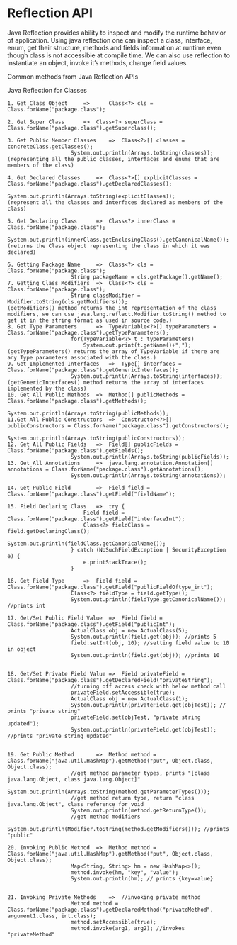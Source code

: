 ﻿# Reflection API

Java Reflection provides ability to inspect and modify the runtime behavior of application. Using java reflection one can inspect a class, interface, enum, get their structure, methods and fields information at runtime even though class is not accessible at compile time. We can also use reflection to instantiate an object, invoke it’s methods, change field values.

Common methods from Java Reflection APIs

Java Reflection for Classes

	1. Get Class Object		=>      Class<?> cls = Class.forName("package.class");

	2. Get Super Class		=> 	Class<?> superClass = Class.forName("package.class").getSuperclass();

	3. Get Public Member Classes	=>	Class<?>[] classes = concreteClass.getClasses();
						System.out.println(Arrays.toString(classes));
	(representing all the public classes, interfaces and enums that are members of the class)

	4. Get Declared Classes		=>	Class<?>[] explicitClasses = Class.forName("package.class").getDeclaredClasses();
						System.out.println(Arrays.toString(explicitClasses));
	(represent all the classes and interfaces declared as members of the class)

	5. Get Declaring Class		=>	Class<?> innerClass = Class.forName("package.class");
						System.out.println(innerClass.getEnclosingClass().getCanonicalName());
	(returns the Class object representing the class in which it was declared)

	6. Getting Package Name		=>	Class<?> cls = Class.forName("package.class");
						String packageName = cls.getPackage().getName();
	7. Getting Class Modifiers	=>	Class<?> cls = Class.forName("package.class");
						String classModifier = Modifier.toString(cls.getModifiers());
	(getModifiers() method returns the int representation of the class modifiers, we can use java.lang.reflect.Modifier.toString() method to get it in the string format as used in source code.)
	8. Get Type Parameters		=>	TypeVariable<?>[] typeParameters = Class.forName("package.class").getTypeParameters();
						for(TypeVariable<?> t : typeParameters)
							System.out.print(t.getName()+",");
	(getTypeParameters() returns the array of TypeVariable if there are any Type parameters associated with the class.)
	9. Get Implemented Interfaces	=>	Type[] interfaces = Class.forName("package.class").getGenericInterfaces();
						System.out.println(Arrays.toString(interfaces));
	(getGenericInterfaces() method returns the array of interfaces implemented by the class)
	10. Get All Public Methods	=>	Method[] publicMethods = Class.forName("package.class").getMethods();
						System.out.println(Arrays.toString(publicMethods));
	11.Get All Public Constructors	=>	Constructor<?>[] publicConstructors = Class.forName("package.class").getConstructors();
						System.out.println(Arrays.toString(publicConstructors));
	12. Get All Public Fields	=>	Field[] publicFields = Class.forName("package.class").getFields();
						System.out.println(Arrays.toString(publicFields));
	13. Get All Annotations		=>	java.lang.annotation.Annotation[] annotations = Class.forName("package.class").getAnnotations();
						System.out.println(Arrays.toString(annotations));

	14. Get Public Field		=>	Field field = Class.forName("package.class").getField("fieldName");

	15. Field Declaring Class	=>	try {
							Field field = Class.forName("package.class").getField("interfaceInt");
							Class<?> fieldClass = field.getDeclaringClass();
							System.out.println(fieldClass.getCanonicalName()); 
						} catch (NoSuchFieldException | SecurityException e) {
							e.printStackTrace();
						}

	16. Get Field Type		=>	Field field = Class.forName("package.class").getField("publicFieldOftype_int");
						Class<?> fieldType = field.getType();
						System.out.println(fieldType.getCanonicalName()); //prints int	

	17. Get/Set Public Field Value	=>	Field field = Class.forName("package.class").getField("publicInt");
						ActualClass obj = new ActualClass(5);
						System.out.println(field.get(obj)); //prints 5
						field.setInt(obj, 10); //setting field value to 10 in object
						System.out.println(field.get(obj)); //prints 10


	18. Get/Set Private Field Value	=>	Field privateField = Class.forName("package.class").getDeclaredField("privateString");
						//turning off access check with below method call
						privateField.setAccessible(true);
						ActualClass obj = new ActualClass(1);
						System.out.println(privateField.get(objTest)); // prints "private string"
						privateField.set(objTest, "private string updated");
						System.out.println(privateField.get(objTest)); //prints "private string updated"


	19. Get Public Method		=>	Method method = Class.forName("java.util.HashMap").getMethod("put", Object.class, Object.class);
						//get method parameter types, prints "[class java.lang.Object, class java.lang.Object]"
						System.out.println(Arrays.toString(method.getParameterTypes()));
						//get method return type, return "class java.lang.Object", class reference for void
						System.out.println(method.getReturnType());
						//get method modifiers
						System.out.println(Modifier.toString(method.getModifiers())); //prints "public"

	20. Invoking Public Method	=>	Method method = Class.forName("java.util.HashMap").getMethod("put", Object.class, Object.class);
						Map<String, String> hm = new HashMap<>();
						method.invoke(hm, "key", "value");
						System.out.println(hm); // prints {key=value}


	21. Invoking Private Methods	=>	//invoking private method
						Method method = Class.forName("package.class").getDeclaredMethod("privateMethod", argument1.class, int.class);
						method.setAccessible(true);
						method.invoke(arg1, arg2); //invokes "privateMethod"


